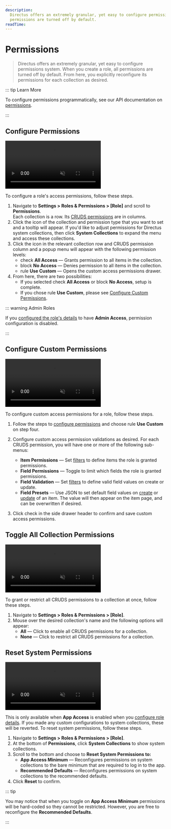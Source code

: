 ```yaml
---
description:
  Directus offers an extremely granular, yet easy to configure permissions system. When you create a role, all
  permissions are turned off by default.
readTime:
---
```


# Permissions

> Directus offers an extremely granular, yet easy to configure permissions system. When you create a role, all
> permissions are turned off by default. From here, you explicitly reconfigure its permissions for each collection as
> desired.

::: tip Learn More

To configure permissions programmatically, see our API documentation on [permissions](/reference/system/permissions).

:::

## Configure Permissions

<video title="Configure Role Permissions" autoplay playsinline muted loop controls>
	<source src="https://cdn.directus.io/docs/v9/configuration/users-roles-permissions/permissions-20220909/configure-permissions-20220907A.mp4" type="video/mp4" />
</video>

To configure a role's access permissions, follow these steps.

1. Navigate to **Settings > Roles & Permissions > [Role]** and scroll to **Permissions**.\
   Each collection is a row. Its [CRUDS permissions](/user-guide/user-management/users-roles-permissions#directus-permissions)
   are in columns.
2. Click the icon of the collection and permission type that you want to set and a tooltip will appear. If you'd like to
   adjust permissions for Directus system collections, then click **System Collections** to expand the menu and access
   these collections.
3. Click the icon in the relevant collection row and CRUDS permission column and a popup menu will appear with the
   following permission levels:
   - <span mi icon muted>check</span> **All Access** — Grants permission to all items in the collection.
   - <span mi icon muted>block</span> **No Access** — Denies permission to all items in the collection.
   - <span mi icon muted>rule</span> **Use Custom** — Opens the custom access permissions drawer.
4. From here, there are two possibilities:
   - If you selected <span mi muted>check</span> **All Access** or <span mi muted>block</span> **No Access**, setup is
     complete.
   - If you chose <span mi icon muted>rule</span> **Use Custom**, please see
     [Configure Custom Permissions](#configure-custom-permissions).

::: warning Admin Roles

If you [configured the role's details](/user-guide/user-management/roles#configure-role-details) to have **Admin
Access**, permission configuration is disabled.

:::

## Configure Custom Permissions

<video title="Configure Role Permissions" autoplay playsinline muted loop controls>
	<source src="https://cdn.directus.io/docs/v9/configuration/users-roles-permissions/permissions-20220909/custom-access-permissions-20220909A.mp4" type="video/mp4" />
</video>

To configure custom access permissions for a role, follow these steps.

1. Follow the steps to [configure permissions](#configure-permissions) and choose <span mi icon muted>rule</span> **Use
   Custom** on step four.
2. Configure custom access permission validations as desired. For each CRUDS permission, you will have one or more of
   the following sub-menus:

   - **Item Permissions** — Set [filters](/user-guide/content-module/filters) to define items the role is granted
     permissions.
   - **Field Permissions** — Toggle to limit which fields the role is granted permissions.
   - **Field Validation** — Set [filters](/user-guide/content-module/filters) to define valid field values on create or
     update.
   - **Field Presets** — Use JSON to set default field values on [create](/reference/items#create-an-item) or
     [update](/reference/items#update-an-item) of an item. The value will then appear on the item page, and can be
     overwritten if desired.

3. Click <span mi btn>check</span> in the side drawer header to confirm and save custom access permissions.

## Toggle All Collection Permissions

<video title="Toggle all Collection Permissions" autoplay playsinline muted loop controls>
	<source src="https://cdn.directus.io/docs/v9/configuration/users-roles-permissions/permissions-20220909/toggle-all-permissions-20220907A.mp4" type="video/mp4" />
</video>

To grant or restrict all CRUDS permissions to a collection at once, follow these steps.

1. Navigate to **Settings > Roles & Permissions > [Role]**.
2. Mouse over the desired collection's name and the following options will appear:
   - **All** — Click to enable all CRUDS permissions for a collection.
   - **None** — Click to restrict all CRUDS permissions for a collection.

## Reset System Permissions

<video title="Reset System Permissions" autoplay playsinline muted loop controls>
	<source src="https://cdn.directus.io/docs/v9/configuration/users-roles-permissions/permissions-20220909/reset-system-permissions-20220908A.mp4" type="video/mp4" />
</video>

This is only available when **App Access** is enabled when you
[configure role details](/user-guide/user-management/roles#configure-role-details). If you made any custom
configurations to system collections, these will be reverted. To reset system permissions, follow these steps.

1. Navigate to **Settings > Roles & Permissions > [Role]**.
2. At the bottom of **Permissions**, click **System Collections** to show system collections.
3. Scroll to the bottom and choose to **Reset System Permissions to:**
   - **App Access Minimum** — Reconfigures permissions on system collections to the bare minimum that are required to
     log in to the app.
   - **Recommended Defaults** — Reconfigures permissions on system collections to the recommended defaults.
4. Click **Reset** to confirm.

::: tip

You may notice that when you toggle on **App Access Minimum** permissions will be hard-coded so they cannot be
restricted. However, you are free to reconfigure the **Recommended Defaults**.

:::
